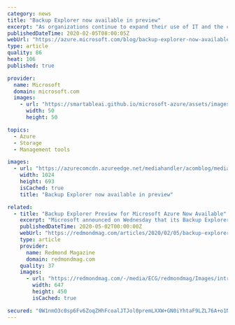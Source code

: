 ```yaml
---
category: news
title: "Backup Explorer now available in preview"
excerpt: "As organizations continue to expand their use of IT and the cloud, protecting critical enterprise data becomes extremely important. And if you are a backup admin on Microsoft Azure, being able to efficiently monitor backups on a daily basis is a key requirement to ensuring that your organization has"
publishedDateTime: 2020-02-05T08:00:05Z
webUrl: "https://azure.microsoft.com/blog/backup-explorer-now-available-in-preview/"
type: article
quality: 86
heat: 106
published: true

provider:
  name: Microsoft
  domain: microsoft.com
  images:
    - url: "https://smartableai.github.io/microsoft-azure/assets/images/organizations/microsoft.com-50x50.jpg"
      width: 50
      height: 50

topics:
  - Azure
  - Storage
  - Management tools

images:
  - url: "https://azurecomcdn.azureedge.net/mediahandler/acomblog/media/Default/blog/f68dd946-126d-46ef-a94a-c336a605aa9b.jpg"
    width: 1024
    height: 693
    isCached: true
    title: "Backup Explorer now available in preview"

related:
  - title: "Backup Explorer Preview for Microsoft Azure Now Available"
    excerpt: "Microsoft announced on Wednesday that its Backup Explorer tool for Azure services is available as a preview. Right now, Backup Explorer is just available for use with Azure virtual machine backups ..."
    publishedDateTime: 2020-05-02T00:00:00Z
    webUrl: "https://redmondmag.com/articles/2020/02/05/backup-explorer-preview-for-azure.aspx"
    type: article
    provider:
      name: Redmond Magazine
      domain: redmondmag.com
    quality: 37
    images:
      - url: "https://redmondmag.com/-/media/ECG/redmondmag/Images/introimages/Cloud3.jpg"
        width: 647
        height: 450
        isCached: true

secured: "0W1nmO3c0sp6Fv6ZoqZHhFcoalJTJol0premLXXW+GN0iYhtaF9LZL76A+o1NKjefdhTrtARSk5gzIunU6Qh4ObTDJ5OpAr6fVNJGTfo4hDmKbR+KQU16rpg1uDhNoQFyslyt2RhGthbkHKAuhvmCUXfcE7RCHVECHKhOoElGfUuVarAi8r8IgbbZzU6638TqukyxI9Qx1NMVpzSUC60N5CwwRBohLlsIV0R+RkwJBDUEUd/mVqGtckBQQMWkLjl/e/ivVquQq2P49BgV0ud0MkN6cn5bmtECKZINPmoksn8txfBhwekuqs+M5tYwbeWIFVnmi+xGKozNGC9hs3y0g==;PEEdWah81x11/6+PLM/8zw=="
---
```



